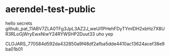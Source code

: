 # aerendel-test-public

hello secrets
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
uho
yep

CLOJARS_770584d592da432850a9f48df2afba5dde4410ac13624acef38e9ba01b01
